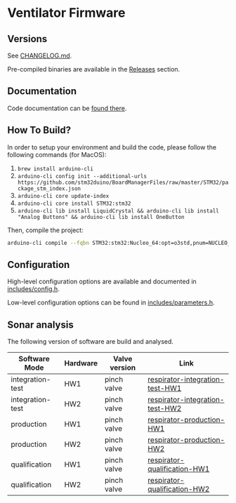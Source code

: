 # Ventilator Firmware

## Versions

See [CHANGELOG.md](CHANGELOG.md).

Pre-compiled binaries are available in the [Releases](https://github.com/makers-for-life/makair/releases) section.

## Documentation

Code documentation can be [found there](https://makers-for-life.github.io/makair/docs/software/firmware/html/files.html).

## How To Build?

In order to setup your environment and build the code, please follow the following commands (for MacOS):

1. `brew install arduino-cli`
2. `arduino-cli config init --additional-urls https://github.com/stm32duino/BoardManagerFiles/raw/master/STM32/package_stm_index.json`
3. `arduino-cli core update-index`
4. `arduino-cli core install STM32:stm32`
5. `arduino-cli lib install LiquidCrystal && arduino-cli lib install "Analog Buttons" && arduino-cli lib install OneButton`

Then, compile the project:

```sh
arduino-cli compile --fqbn STM32:stm32:Nucleo_64:opt=o3std,pnum=NUCLEO_F411RE --verbose srcs/respirator.cpp --output output/respirator-production
```

## Configuration

High-level configuration options are available and documented in [includes/config.h](includes/config.h).

Low-level configuration options can be found in [includes/parameters.h](includes/parameters.h).

## Sonar analysis

The following version of software are build and analysed.

| Software Mode    | Hardware | Valve version | Link                                                                                                  |
| ---------------- | -------- | ------------- | ----------------------------------------------------------------------------------------------------- |
| integration-test | HW1      | pinch valve   | [respirator-integration-test-HW1](https://sonarcloud.io/dashboard?id=respirator-integration-test-HW1) |
| integration-test | HW2      | pinch valve   | [respirator-integration-test-HW2](https://sonarcloud.io/dashboard?id=respirator-integration-test-HW2) |
| production       | HW1      | pinch valve   | [respirator-production-HW1](https://sonarcloud.io/dashboard?id=respirator-production-HW1)             |
| production       | HW2      | pinch valve   | [respirator-production-HW2](https://sonarcloud.io/dashboard?id=respirator-production-HW2)             |
| qualification    | HW1      | pinch valve   | [respirator-qualification-HW1](https://sonarcloud.io/dashboard?id=respirator-qualification-HW1)       |
| qualification    | HW2      | pinch valve   | [respirator-qualification-HW2](https://sonarcloud.io/dashboard?id=respirator-qualification-HW2)       |
